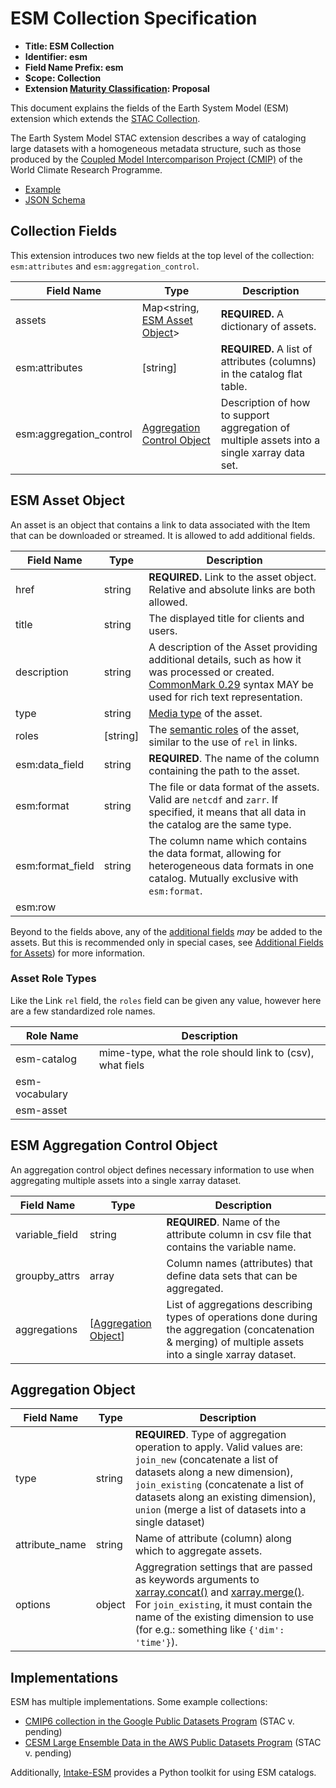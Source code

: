 # ESM Collection Specification

- **Title: ESM Collection**
- **Identifier: esm**
- **Field Name Prefix: esm**
- **Scope: Collection**
- **Extension [Maturity Classification](https://github.com/radiantearth/stac-spec/blob/master/extensions/README.md#extension-maturity): Proposal**

This document explains the fields of the Earth System Model (ESM) extension which extends the [STAC Collection](https://github.com/radiantearth/stac-spec/blob/master/collection-spec/collection-spec.md).

The Earth System Model STAC extension describes a way of cataloging large datasets with a homogeneous metadata structure, such as those produced by the [Coupled Model Intercomparison Project (CMIP)](https://www.wcrp-climate.org/wgcm-cmip) of the World Climate Research Programme.

- [Example](./examples/sample-pangeo-cmip6-collection.json)
- [JSON Schema](./json-schema/schema.json)

## Collection Fields

This extension introduces two new fields at the top level of the collection: `esm:attributes` and `esm:aggregation_control`.

| Field Name              | Type                                                          | Description                                                                                 |
| ----------------------- | ------------------------------------------------------------- | ------------------------------------------------------------------------------------------- |
| assets                  | Map<string, [ESM Asset Object](#esm-asset-object)>            | **REQUIRED.** A dictionary of assets.                                                       |
| esm:attributes          | [string]                                                      | **REQUIRED.** A list of attributes (columns) in the catalog flat table.                     |
| esm:aggregation_control | [Aggregation Control Object](#esm-aggregation-control-object) | Description of how to support aggregation of multiple assets into a single xarray data set. |

## ESM Asset Object

An asset is an object that contains a link to data associated with the Item that can be downloaded
or streamed. It is allowed to add additional fields.

| Field Name       | Type      | Description                                                                                                                                                                                  |
| ---------------- | --------- | -------------------------------------------------------------------------------------------------------------------------------------------------------------------------------------------- |
| href             | string    | **REQUIRED.** Link to the asset object. Relative and absolute links are both allowed.                                                                                                        |
| title            | string    | The displayed title for clients and users.                                                                                                                                                   |
| description      | string    | A description of the Asset providing additional details, such as how it was processed or created. [CommonMark 0.29](http://commonmark.org/) syntax MAY be used for rich text representation. |
| type             | string    | [Media type](#media-types) of the asset.                                                                                                                                                     |
| roles            | \[string] | The [semantic roles](#asset-role-types) of the asset, similar to the use of `rel` in links.                                                                                                  |
| esm:data_field   | string    | **REQUIRED**. The name of the column containing the path to the asset.                                                                                                                       |
| esm:format       | string    | The file or data format of the assets. Valid are `netcdf` and `zarr`. If specified, it means that all data in the catalog are the same type.                                                 |
| esm:format_field | string    | The column name which contains the data format, allowing for heterogeneous data formats in one catalog. Mutually exclusive with `esm:format`.                                                |
| esm:row          |           |                                                                                                                                                                                              |

Beyond to the fields above, any of the [additional fields](#additional-fields) _may_ be added to the assets. But this
is recommended only in special cases, see [Additional Fields for Assets](#additional-fields-for-assets)) for more information.

### Asset Role Types

Like the Link `rel` field, the `roles` field can be given any value, however here are a few standardized role names.

| Role Name      | Description                                               |
| -------------- | --------------------------------------------------------- |
| esm-catalog    | mime-type, what the role should link to (csv), what fiels |
| esm-vocabulary |                                                           |
| esm-asset      |                                                           |

## ESM Aggregation Control Object

An aggregation control object defines necessary information to use when aggregating multiple assets into a single xarray dataset.

| Field Name     | Type                                        | Description                                                                                                                                                |
| -------------- | ------------------------------------------- | ---------------------------------------------------------------------------------------------------------------------------------------------------------- |
| variable_field | string                                      | **REQUIRED**. Name of the attribute column in csv file that contains the variable name.                                                                    |
| groupby_attrs  | array                                       | Column names (attributes) that define data sets that can be aggregated.                                                                                    |
| aggregations   | [[Aggregation Object](#aggregation-object)] | List of aggregations describing types of operations done during the aggregation (concatenation & merging) of multiple assets into a single xarray dataset. |

## Aggregation Object

| Field Name     | Type   | Description                                                                                                                                                                                                                                                                                                                                                                         |
| -------------- | ------ | ----------------------------------------------------------------------------------------------------------------------------------------------------------------------------------------------------------------------------------------------------------------------------------------------------------------------------------------------------------------------------------- |
| type           | string | **REQUIRED**. Type of aggregation operation to apply. Valid values are: `join_new` (concatenate a list of datasets along a new dimension), `join_existing` (concatenate a list of datasets along an existing dimension), `union` (merge a list of datasets into a single dataset)                                                                                                   |
| attribute_name | string | Name of attribute (column) along which to aggregate assets.                                                                                                                                                                                                                                                                                                                         |
| options        | object | Aggregration settings that are passed as keywords arguments to [xarray.concat()](https://xarray.pydata.org/en/stable/generated/xarray.concat.html) and [xarray.merge()](https://xarray.pydata.org/en/stable/generated/xarray.merge.html#xarray.merge). For `join_existing`, it must contain the name of the existing dimension to use (for e.g.: something like `{'dim': 'time'}`). |

## Implementations

ESM has multiple implementations. Some example collections:

- [CMIP6 collection in the Google Public Datasets Program]() (STAC v. pending)
- [CESM Large Ensemble Data in the AWS Public Datasets Program]() (STAC v. pending)

Additionally, [Intake-ESM](https://intake-esm.readthedocs.io/en/latest/) provides a Python toolkit for using ESM catalogs.
